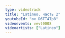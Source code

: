 ```yaml
---
type: videotrack
title: "Latineo, часть 2"
youtubeId: "ox_D6TT4Tp8"
videoevents: vevt0008
videoartists: ["Latineo"]
---
```

